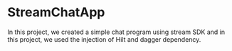 # StreamChatApp
In this project, we created a simple chat program using stream SDK and in this project, we used the injection of Hilt and dagger dependency.
